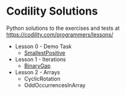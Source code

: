 # Codility Solutions
Python solutions to the exercises and tests at https://codility.com/programmers/lessons/

* Lesson 0 - Demo Task
  * [SmallestPositive](https://github.com/beatrizmakowski/codility/blob/main/lesson00_demoTask/smallestPositive.py)
* Lesson 1 - Iterations
  * [BinaryGap](https://github.com/beatrizmakowski/codility/blob/main/lesson01_iterations/binaryGap.py)
* Lesson 2 - Arrays
  * CyclicRotation
  * OddOccurrencesInArray
